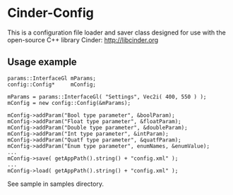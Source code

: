 Cinder-Config
=============

This is a configuration file loader and saver class designed for use with the open-source C++ library Cinder: http://libcinder.org

Usage example
------------

    params::InterfaceGl mParams;
    config::Config*     mConfig;
    
    mParams = params::InterfaceGl( "Settings", Vec2i( 400, 550 ) );
    mConfig = new config::Config(&mParams);
    
    mConfig->addParam("Bool type parameter", &boolParam);
    mConfig->addParam("Float type parameter", &floatParam);
    mConfig->addParam("Double type parameter", &doubleParam);
    mConfig->addParam("Int type parameter", &intParam);
    mConfig->addParam("Quatf type parameter", &quatfParam);
    mConfig->addParam("Enum type parameter", enumNames, &enumValue);
    ...
    mConfig->save( getAppPath().string() + "config.xml" );
    ...
    mConfig->load( getAppPath().string() + "config.xml" );

See sample in samples directory.